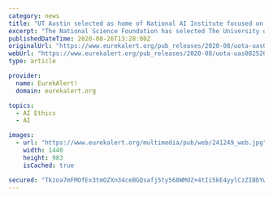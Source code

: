 ```yaml
---
category: news
title: "UT Austin selected as home of National AI Institute focused on machine learning"
excerpt: "The National Science Foundation has selected The University of Texas at Austin to lead the NSF AI Institute for Foundations of Machine Learning, one of five new national AI institutes."
publishedDateTime: 2020-08-26T13:28:00Z
originalUrl: "https://www.eurekalert.org/pub_releases/2020-08/uota-uas082520.php"
webUrl: "https://www.eurekalert.org/pub_releases/2020-08/uota-uas082520.php"
type: article

provider:
  name: EurekAlert!
  domain: eurekalert.org

topics:
  - AI Ethics
  - AI

images:
  - url: "https://www.eurekalert.org/multimedia/pub/web/241249_web.jpg"
    width: 1440
    height: 983
    isCached: true

secured: "Tkzoa7mFMOfEx3tmOZXn34ceBGQsafj5ty568WMdZ+4tIi5kE4yylCzZIBbYw+5Mz/z7l1doMy8GHCYwjvUamBj/J3N/76zaJBd/k9C8YUYgNfpP1fzMy2RE7Q6dCOJZbvWStpNrxrUaqxsZ5Em4kVKeLIqyIudolPniX+R2/MZedLeeG32g+8N2huKd3a5hd9MZkHiUO/hNZp1DM/cUtJEvJXphnuFCrFEPLa6ZCqDelg0MCLWM2X8dLVlpVKO3AQfZvVocyfpb9/hGQUOWFmZR9Vo5Qaf7Xdqlj07A077IsGcPclhbW/nYW4x7WXgC5baumT+3XbtYWkFzagiQxVh/jNnu4DZ+hA59XjxMk9I=;75Hxwha6R6SflUEaOr0K0w=="
---
```


